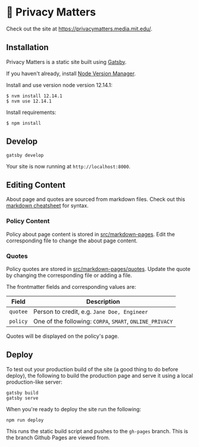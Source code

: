 # 👀 Privacy Matters

Check out the site at https://privacymatters.media.mit.edu/.

## Installation

Privacy Matters is a static site built using [Gatsby](https://www.gatsbyjs.org).

If you haven't already, install [Node Version Manager](https://github.com/creationix/nvm).

Install and use version node version 12.14.1:

```shell
$ nvm install 12.14.1
$ nvm use 12.14.1
```

Install requirements:

```shell
$ npm install
```

## Develop

```shell
gatsby develop
```

Your site is now running at `http://localhost:8000`.

## Editing Content

About page and quotes are sourced from markdown files. Check out this [markdown cheatsheet](https://github.com/adam-p/markdown-here/wiki/Markdown-Cheatsheet) for syntax.

### Policy Content

Policy about page content is stored in [src/markdown-pages](https://github.com/mitmedialab/privacy-matters/tree/master/src/markdown-pages). Edit the corresponding file to change the about page content.

### Quotes

Policy quotes are stored in [src/markdown-pages/quotes](https://github.com/mitmedialab/privacy-matters/tree/master/src/markdown-pages/quotes). Update the quote by changing the corresponding file or adding a file.

The frontmatter fields and corresponding values are:

| Field    | Description                                              |
| -------- | -------------------------------------------------------- |
| `quotee` | Person to credit, e.g. `Jane Doe, Engineer`              |
| `policy` | One of the following: `CORPA`, `SMART`, `ONLINE_PRIVACY` |

Quotes will be displayed on the policy's page.

## Deploy

To test out your production build of the site (a good thing to do before deploy), the following to build the production page and serve it using a local production-like server:

```shell
gatsby build
gatsby serve
```

When you're ready to deploy the site run the following:

```shell
npm run deploy
```

This runs the static build script and pushes to the `gh-pages` branch. This is the branch Github Pages are viewed from.
